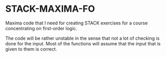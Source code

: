 # STACK-MAXIMA-FO
Maxima code that I need for creating STACK exercises for a course concentrating on first-order logic.

The code will be rather unstable in the sense that not a lot of checking is done for the input. Most of the functions
will assume that the input that is given to them is correct.
